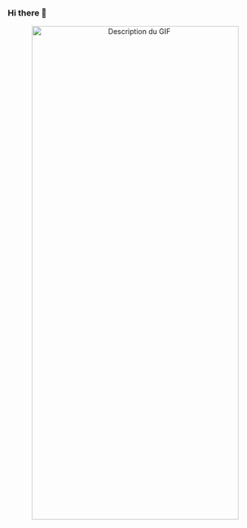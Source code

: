 ### Hi there 👋

<p align="center">
  <img src="https://media2.giphy.com/media/v1.Y2lkPTc5MGI3NjExbjliYTl6c3IzeTkyMnJuN2RkeGd3aXNpNmR0dDE5MnJzbnpkcXFzYSZlcD12MV9pbnRlcm5hbF9naWZfYnlfaWQmY3Q9Zw/97e6IX0kayYTK/giphy.gif" alt="Description du GIF" width="90%" height="50%">
</p>
<!--
**romlambe/romlambe** is a ✨ _special_ ✨ repository because its `README.md` (this file) appears on your GitHub profile.

Here are some ideas to get you started:

- 🔭 I’m currently working on ...
- 🌱 I’m currently learning ...
- 👯 I’m looking to collaborate on ...
- 🤔 I’m looking for help with ...
- 💬 Ask me about ...
- 📫 How to reach me: ...
- 😄 Pronouns: ...
- ⚡ Fun fact: ...
-->
